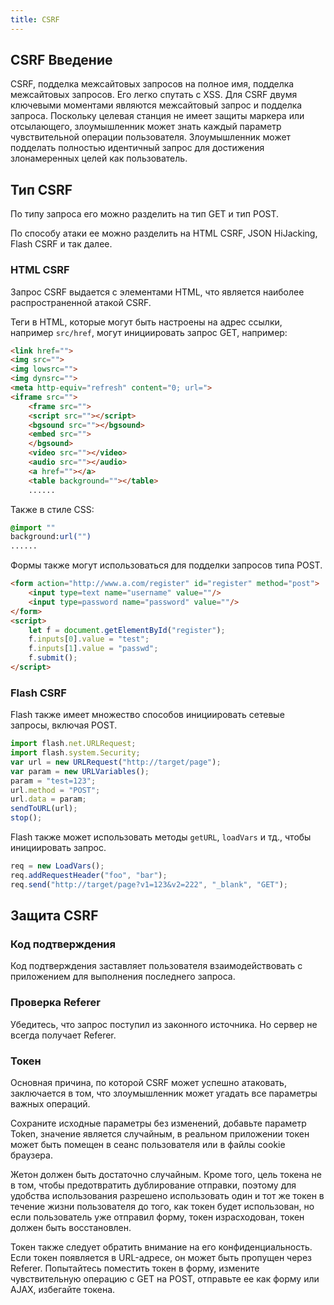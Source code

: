 ```yaml
---
title: CSRF
---
```


## CSRF Введение

CSRF, подделка межсайтовых запросов на полное имя, подделка межсайтовых запросов. Его легко спутать с XSS. Для CSRF
двумя ключевыми моментами являются межсайтовый запрос и подделка запроса. Поскольку целевая станция не имеет защиты
маркера или отсылающего, злоумышленник может знать каждый параметр чувствительной операции пользователя. Злоумышленник
может подделать полностью идентичный запрос для достижения злонамеренных целей как пользователь.

## Тип CSRF

По типу запроса его можно разделить на тип GET и тип POST.

По способу атаки ее можно разделить на HTML CSRF, JSON HiJacking, Flash CSRF и так далее.

### HTML CSRF

Запрос CSRF выдается с элементами HTML, что является наиболее распространенной атакой CSRF.

Теги в HTML, которые могут быть настроены на адрес ссылки, например `src/href`, могут инициировать запрос GET, например:

```html
<link href="">
<img src="">
<img lowsrc="">
<img dynsrc="">
<meta http-equiv="refresh" content="0; url=">
<iframe src="">
    <frame src="">
    <script src=""></script>
    <bgsound src=""></bgsound>
    <embed src="">
    </bgsound>
    <video src=""></video>
    <audio src=""></audio>
    <a href=""></a>
    <table background=""></table>
    ......
```

Также в стиле CSS:

```css
@import ""
background:url("")
......
```

Формы также могут использоваться для подделки запросов типа POST.

```html
<form action="http://www.a.com/register" id="register" method="post">
    <input type=text name="username" value=""/>
    <input type=password name="password" value=""/>
</form>
<script>
    let f = document.getElementById("register");
    f.inputs[0].value = "test";
    f.inputs[1].value = "passwd";
    f.submit();
</script>
```

### Flash CSRF

Flash также имеет множество способов инициировать сетевые запросы, включая POST.

```js
import flash.net.URLRequest;
import flash.system.Security;
var url = new URLRequest("http://target/page");
var param = new URLVariables();
param = "test=123";
url.method = "POST";
url.data = param;
sendToURL(url);
stop();
```

Flash также может использовать методы `getURL`, `loadVars` и тд., чтобы инициировать запрос.

```js
req = new LoadVars();
req.addRequestHeader("foo", "bar");
req.send("http://target/page?v1=123&v2=222", "_blank", "GET");
```

## Защита CSRF

### Код подтверждения

Код подтверждения заставляет пользователя взаимодействовать с приложением для выполнения последнего запроса.

### Проверка Referer

Убедитесь, что запрос поступил из законного источника. Но сервер не всегда получает Referer.

### Токен

Основная причина, по которой CSRF может успешно атаковать, заключается в том, что злоумышленник может угадать все
параметры важных операций.

Сохраните исходные параметры без изменений, добавьте параметр Token, значение является случайным, в реальном приложении
токен может быть помещен в сеанс пользователя или в файлы cookie браузера.

Жетон должен быть достаточно случайным. Кроме того, цель токена не в том, чтобы предотвратить дублирование отправки,
поэтому для удобства использования разрешено использовать один и тот же токен в течение жизни пользователя до того, как
токен будет использован, но если пользователь уже отправил форму, токен израсходован, токен должен быть восстановлен.

Токен также следует обратить внимание на его конфиденциальность. Если токен появляется в URL-адресе, он может быть
пропущен через Referer. Попытайтесь поместить токен в форму, измените чувствительную операцию с GET на POST, отправьте
ее как форму или AJAX, избегайте токена. 